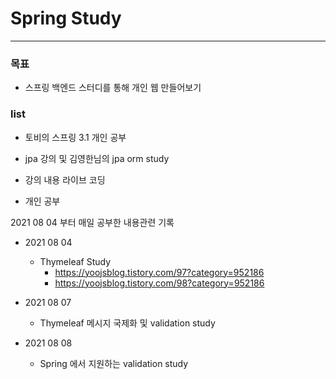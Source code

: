 # Spring Study

---

### 목표

- 스프링 백엔드 스터디를 통해 개인 웹 만들어보기



### list

- 토비의 스프링 3.1 개인 공부

- jpa 강의 및 김영한님의 jpa orm study

- 강의 내용 라이브 코딩

- 개인 공부


2021 08 04 부터 매일 공부한 내용관련 기록
- 2021 08 04
  
  - Thymeleaf Study
    - https://yoojsblog.tistory.com/97?category=952186
    - https://yoojsblog.tistory.com/98?category=952186
    
    
  
- 2021 08 07
  - Thymeleaf 메시지 국제화 및 validation study
  
  
  
- 2021 08 08

  - Spring 에서 지원하는 validation study
